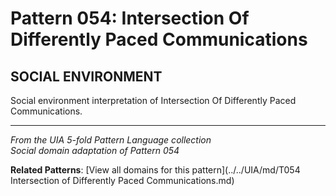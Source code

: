# Pattern 054: Intersection Of Differently Paced Communications

## SOCIAL ENVIRONMENT

Social environment interpretation of Intersection Of Differently Paced Communications.

---

*From the UIA 5-fold Pattern Language collection*  
*Social domain adaptation of Pattern 054*

**Related Patterns**: [View all domains for this pattern](../../UIA/md/T054 Intersection of Differently Paced Communications.md)
